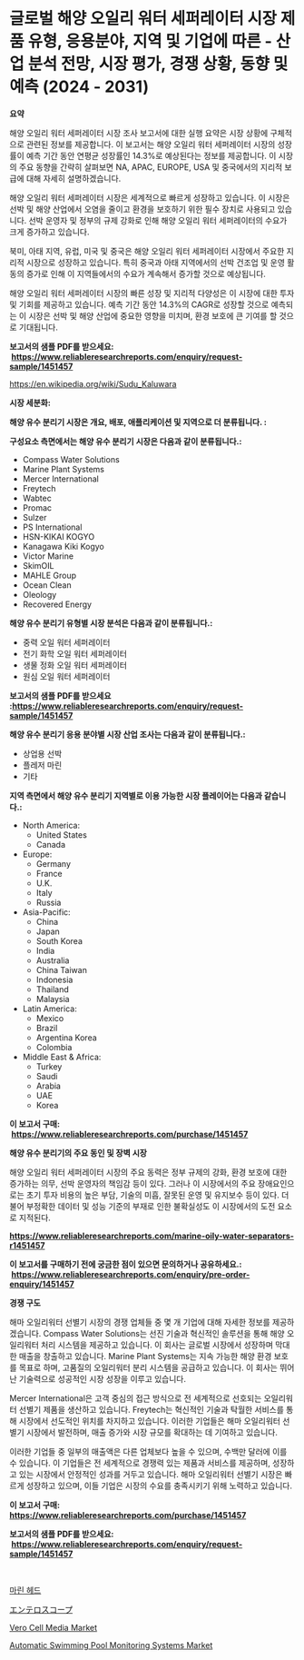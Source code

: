 <p><h1>글로벌 해양 오일리 워터 세퍼레이터 시장 제품 유형, 응용분야, 지역 및 기업에 따른 - 산업 분석 전망, 시장 평가, 경쟁 상황, 동향 및 예측 (2024 - 2031)</h1></p><p><strong>요약</strong></p>
<p><p>해양 오일리 워터 세퍼레이터 시장 조사 보고서에 대한 실행 요약은 시장 상황에 구체적으로 관련된 정보를 제공합니다. 이 보고서는 해양 오일리 워터 세퍼레이터 시장의 성장률이 예측 기간 동안 연평균 성장률인 14.3%로 예상된다는 정보를 제공합니다. 이 시장의 주요 동향을 간략히 살펴보면 NA, APAC, EUROPE, USA 및 중국에서의 지리적 보급에 대해 자세히 설명하겠습니다.</p><p>해양 오일리 워터 세퍼레이터 시장은 세계적으로 빠르게 성장하고 있습니다. 이 시장은 선박 및 해양 산업에서 오염을 줄이고 환경을 보호하기 위한 필수 장치로 사용되고 있습니다. 선박 운영자 및 정부의 규제 강화로 인해 해양 오일리 워터 세퍼레이터의 수요가 크게 증가하고 있습니다.</p><p>북미, 아태 지역, 유럽, 미국 및 중국은 해양 오일리 워터 세퍼레이터 시장에서 주요한 지리적 시장으로 성장하고 있습니다. 특히 중국과 아태 지역에서의 선박 건조업 및 운영 활동의 증가로 인해 이 지역들에서의 수요가 계속해서 증가할 것으로 예상됩니다.</p><p>해양 오일리 워터 세퍼레이터 시장의 빠른 성장 및 지리적 다양성은 이 시장에 대한 투자 및 기회를 제공하고 있습니다. 예측 기간 동안 14.3%의 CAGR로 성장할 것으로 예측되는 이 시장은 선박 및 해양 산업에 중요한 영향을 미치며, 환경 보호에 큰 기여를 할 것으로 기대됩니다.</p></p>
<p><strong>보고서의 샘플 PDF를 받으세요: &nbsp;<a href="https://www.reliableresearchreports.com/enquiry/request-sample/1451457">https://www.reliableresearchreports.com/enquiry/request-sample/1451457</a></strong></p>
<p><a href="https://en.wikipedia.org/wiki/Sudu_Kaluwara">https://en.wikipedia.org/wiki/Sudu_Kaluwara</a></p>
<p><strong>시장 세분화:</strong></p>
<p><strong> 해양 유수 분리기 시장은 개요, 배포, 애플리케이션 및 지역으로 더 분류됩니다. :</strong></p>
<p><strong>구성요소 측면에서는 해양 유수 분리기 시장은 다음과 같이 분류됩니다.:</strong></p>
<p><ul><li>Compass Water Solutions</li><li>Marine Plant Systems</li><li>Mercer International</li><li>Freytech</li><li>Wabtec</li><li>Promac</li><li>Sulzer</li><li>PS International</li><li>HSN-KIKAI KOGYO</li><li>Kanagawa Kiki Kogyo</li><li>Victor Marine</li><li>SkimOIL</li><li>MAHLE Group</li><li>Ocean Clean</li><li>Oleology</li><li>Recovered Energy</li></ul></p>
<p><strong> 해양 유수 분리기 유형별 시장 분석은 다음과 같이 분류됩니다.:</strong></p>
<p><ul><li>중력 오일 워터 세퍼레이터</li><li>전기 화학 오일 워터 세퍼레이터</li><li>생물 정화 오일 워터 세퍼레이터</li><li>원심 오일 워터 세퍼레이터</li></ul></p>
<p><strong>보고서의 샘플 PDF를 받으세요 :<a href="https://www.reliableresearchreports.com/enquiry/request-sample/1451457">https://www.reliableresearchreports.com/enquiry/request-sample/1451457</a></strong></p>
<p><strong> 해양 유수 분리기 응용 분야별 시장 산업 조사는 다음과 같이 분류됩니다.:</strong></p>
<p><ul><li>상업용 선박</li><li>플레저 마린</li><li>기타</li></ul></p>
<p><strong>지역 측면에서 해양 유수 분리기 지역별로 이용 가능한 시장 플레이어는 다음과 같습니다.:</strong></p>
<p><ul>
    <li>
        North America:
        <ul>
            <li>United States</li>
            <li>Canada</li>
        </ul>
    </li>
    <li>
        Europe:
        <ul>
            <li>Germany</li>
            <li>France</li>
            <li>U.K.</li>
            <li>Italy</li>
            <li>Russia</li>
        </ul>
    </li>
    <li>
        Asia-Pacific:
        <ul>
            <li>China</li>
            <li>Japan</li>
            <li>South Korea</li>
            <li>India</li>
            <li>Australia</li>
            <li>China Taiwan</li>
            <li>Indonesia</li>
            <li>Thailand</li>
            <li>Malaysia</li>
        </ul>
    </li>
    <li>
        Latin America:
        <ul>
            <li>Mexico</li>
            <li>Brazil</li>
            <li>Argentina Korea</li>
            <li>Colombia</li>
        </ul>
    </li>
    <li>
        Middle East & Africa:
        <ul>
            <li>Turkey</li>
            <li>Saudi</li>
            <li>Arabia</li>
            <li>UAE</li>
            <li>Korea</li>
        </ul>
    </li>
    </ul></p>
<p><strong>이 보고서 구매: &nbsp;<a href="https://www.reliableresearchreports.com/purchase/1451457">https://www.reliableresearchreports.com/purchase/1451457</a></strong></p>
<p><strong>해양 유수 분리기의 주요 동인 및 장벽 시장</strong></p>
<p><p>해양 오일리 워터 세퍼레이터 시장의 주요 동력은 정부 규제의 강화, 환경 보호에 대한 증가하는 의무, 선박 운영자의 책임감 등이 있다. 그러나 이 시장에서의 주요 장애요인으로는 초기 투자 비용의 높은 부담, 기술의 미흡, 잘못된 운영 및 유지보수 등이 있다. 더불어 부정확한 데이터 및 성능 기준의 부재로 인한 불확실성도 이 시장에서의 도전 요소로 지적된다.</p></p>
<p><strong><a href="https://www.reliableresearchreports.com/marine-oily-water-separators-r1451457">https://www.reliableresearchreports.com/marine-oily-water-separators-r1451457</a></strong></p>
<p><strong>이 보고서를 구매하기 전에 궁금한 점이 있으면 문의하거나 공유하세요.: &nbsp;<a href="https://www.reliableresearchreports.com/enquiry/pre-order-enquiry/1451457">https://www.reliableresearchreports.com/enquiry/pre-order-enquiry/1451457</a></strong></p>
<p><strong>경쟁 구도</strong></p>
<p><p>해마 오일리워터 선별기 시장의 경쟁 업체들 중 몇 개 기업에 대해 자세한 정보를 제공하겠습니다. Compass Water Solutions는 선진 기술과 혁신적인 솔루션을 통해 해양 오일리워터 처리 시스템을 제공하고 있습니다. 이 회사는 글로벌 시장에서 성장하며 막대한 매출을 창출하고 있습니다. Marine Plant Systems는 지속 가능한 해양 환경 보호를 목표로 하며, 고품질의 오일리워터 분리 시스템을 공급하고 있습니다. 이 회사는 뛰어난 기술력으로 성공적인 시장 성장을 이루고 있습니다. </p><p>Mercer International은 고객 중심의 접근 방식으로 전 세계적으로 선호되는 오일리워터 선별기 제품을 생산하고 있습니다. Freytech는 혁신적인 기술과 탁월한 서비스를 통해 시장에서 선도적인 위치를 차지하고 있습니다. 이러한 기업들은 해마 오일리워터 선별기 시장에서 발전하며, 매출 증가와 시장 규모를 확대하는 데 기여하고 있습니다.</p><p>이러한 기업들 중 일부의 매출액은 다른 업체보다 높을 수 있으며, 수백만 달러에 이를 수 있습니다. 이 기업들은 전 세계적으로 경쟁력 있는 제품과 서비스를 제공하며, 성장하고 있는 시장에서 안정적인 성과를 거두고 있습니다. 해마 오일리워터 선별기 시장은 빠르게 성장하고 있으며, 이들 기업은 시장의 수요를 충족시키기 위해 노력하고 있습니다.</p></p>
<p><strong>이 보고서 구매: &nbsp; <a href="https://www.reliableresearchreports.com/purchase/1451457">https://www.reliableresearchreports.com/purchase/1451457</a></strong></p>
<p><strong>보고서의 샘플 PDF를 받으세요: &nbsp;<a href="https://www.reliableresearchreports.com/enquiry/request-sample/1451457">https://www.reliableresearchreports.com/enquiry/request-sample/1451457</a></strong><strong></strong></p>
<p>&nbsp;</p>
<p><p><a href="https://github.com/LuckeyCorbin/Market-Research-Report-List-2/blob/main/758953720916.md">마린 헤드</a></p><p><a href="https://github.com/RandallRunte2023/Market-Research-Report-List-2/blob/main/266705614509.md">エンテロスコープ</a></p><p><a href="https://github.com/Bryanturray6576/Market-Research-Report-List-1/blob/main/vero-cell-media-market.md">Vero Cell Media Market</a></p><p><a href="https://issuu.com/reportprime-2/docs/automatic-swimming-pool-monitoring-systems-market-">Automatic Swimming Pool Monitoring Systems Market</a></p></p>